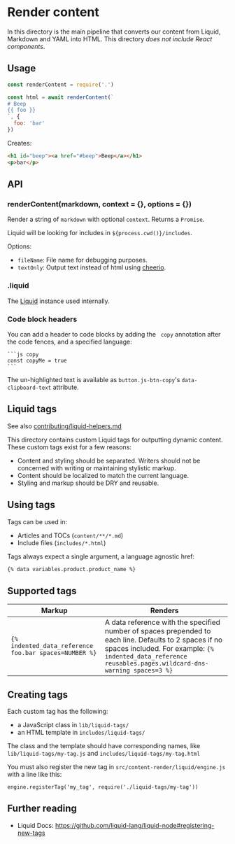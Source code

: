 # Render content

In this directory is the main pipeline that converts our content from Liquid, Markdown and YAML into HTML. This directory _does not include React components_.

## Usage

```javascript
const renderContent = require('.')

const html = await renderContent(`
# Beep
{{ foo }}
`, {
  foo: 'bar'
})
```

Creates:

```html
<h1 id="beep"><a href="#beep">Beep</a></h1>
<p>bar</p>
```

## API

### renderContent(markdown, context = {}, options = {})

Render a string of `markdown` with optional `context`. Returns a `Promise`.

Liquid will be looking for includes in `${process.cwd()}/includes`.

Options:

- `fileName`: File name for debugging purposes.
- `textOnly`: Output text instead of html using [cheerio](https://ghub.io/cheerio).

### .liquid

The [Liquid](https://ghub.io/liquidjs) instance used internally.

### Code block headers

You can add a header to code blocks by adding the ` copy` annotation after the code fences, and a specified language:

    ```js copy
    const copyMe = true
    ```

The un-highlighted text is available as `button.js-btn-copy`'s `data-clipboard-text` attribute.

## Liquid tags

See also [contributing/liquid-helpers.md](../../contributing/liquid-helpers.md)

This directory contains custom Liquid tags for outputting dynamic content. These custom tags exist for a few reasons:

- Content and styling should be separated. Writers should not be concerned with writing or maintaining stylistic markup.
- Content should be localized to match the current language.
- Styling and markup should be DRY and reusable.

## Using tags

Tags can be used in:

- Articles and TOCs (`content/**/*.md`)
- Include files (`includes/*.html`)

Tags always expect a single argument, a language agnostic href:

```html
{% data variables.product.product_name %}
```

## Supported tags

| Markup | Renders |
| -- | -- |
| `{% indented_data_reference foo.bar spaces=NUMBER %}` | A data reference with the specified number of spaces prepended to each line. Defaults to 2 spaces if no spaces included. For example: `{% indented_data_reference reusables.pages.wildcard-dns-warning spaces=3 %}`

## Creating tags

Each custom tag has the following:

- a JavaScript class in `lib/liquid-tags/`
- an HTML template in `includes/liquid-tags/`

The class and the template should have corresponding names, like `lib/liquid-tags/my-tag.js` and `includes/liquid-tags/my-tag.html`

You must also register the new tag in `src/content-render/liquid/engine.js` with a line like this:

```
engine.registerTag('my_tag', require('./liquid-tags/my-tag'))
```

## Further reading

- Liquid Docs: https://github.com/liquid-lang/liquid-node#registering-new-tags

